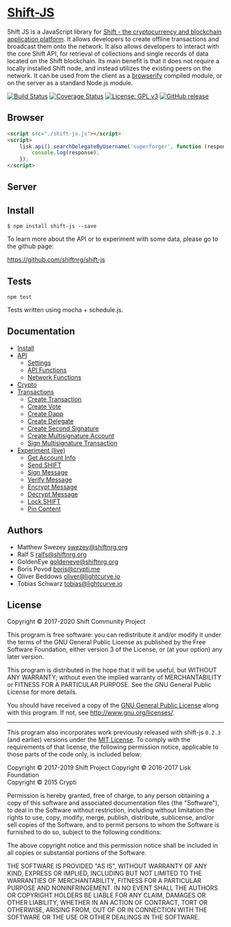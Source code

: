 # <a href="https://github.com/shiftnrg/shift-js">Shift-JS</a>

Shift JS is a JavaScript library for [Shift - the cryptocurrency and blockchain application platform](https://github.com/ShiftNRG/shift). It allows developers to create offline transactions and broadcast them onto the network. It also allows developers to interact with the core Shift API, for retrieval of collections and single records of data located on the Shift blockchain. Its main benefit is that it does not require a locally installed Shift node, and instead utilizes the existing peers on the network. It can be used from the client as a [browserify](http://browserify.org/) compiled module, or on the server as a standard Node.js module.

[![Build Status](https://travis-ci.org/ShiftNRG/shift-js.svg?branch=development)](https://travis-ci.org/ShiftNRG/shift-js)
[![Coverage Status](https://coveralls.io/repos/github/ShiftNRG/shift-js/badge.svg?branch=development)](https://coveralls.io/github/ShiftNRG/shift-js?branch=development)
[![License: GPL v3](https://img.shields.io/badge/License-GPL%20v3-blue.svg)](http://www.gnu.org/licenses/gpl-3.0)
[![GitHub release](https://img.shields.io/badge/version-0.4-blue.svg)](#)

## Browser

```html
<script src="./shift-js.js"></script>
<script>
	lisk.api().searchDelegateByUsername('superforger', function (response) {
		console.log(response);
	});
</script>
```

## Server

## Install
```
$ npm install shift-js --save
```

To learn more about the API or to experiment with some data, please go to the github page:

https://github.com/shiftnrg/shift-js

## Tests

```
npm test
```

Tests written using mocha + schedule.js.

## Documentation

- [Install](http://shiftnrg.github.io/shift-js/index.html)
- [API](http://shiftnrg.github.io/shift-js/example/api.html)
	- [Settings](http://shiftnrg.github.io/shift-js/example/api.html#settings)
	- [API Functions](http://shiftnrg.github.io/shift-js/example/api.html#api_functions)
	- [Network Functions](http://shiftnrg.github.io/shift-js/example/api.html#network_functions)
- [Crypto](http://shiftnrg.github.io/shift-js/example/api.html#crypto)
- [Transactions](http://shiftnrg.github.io/shift-js/example/api.html#transactions)
	- [Create Transaction](http://shiftnrg.github.io/shift-js/example/api.html#functions_createTransaction)
	- [Create Vote](http://shiftnrg.github.io/shift-js/example/api.html#functions_createVote)
	- [Create Dapp](http://shiftnrg.github.io/shift-js/example/api.html#functions_createDapp)
	- [Create Delegate](http://shiftnrg.github.io/shift-js/example/api.html#functions_createDelegate)
	- [Create Second Signature](http://shiftnrg.github.io/shift-js/example/api.html#functions_createSignature)
	- [Create Multisignature Account](http://shiftnrg.github.io/shift-js/example/api.html#functions_createMultisignature)
	- [Sign Multisignature Transaction](http://shiftnrg.github.io/shift-js/example/api.html#functions_signMultisignature)
- [Experiment (live)](http://shiftnrg.github.io/shift-js/example/experiment.html)
	- [Get Account Info](http://shiftnrg.github.io/shift-js/example/experiment.html#get_account)
	- [Send SHIFT](http://shiftnrg.github.io/shift-js/example/experiment.html#send_lsk)
	- [Sign Message](http://shiftnrg.github.io/shift-js/example/experiment.html#sign)
	- [Verify Message](http://shiftnrg.github.io/shift-js/example/experiment.html#verify)
	- [Encrypt Message](http://shiftnrg.github.io/shift-js/example/experiment.html#encrypt)
	- [Decrypt Message](http://shiftnrg.github.io/shift-js/example/experiment.html#decrypt)
	- [Lock SHIFT](http://shiftnrg.github.io/shift-js/example/experiment.html#lock)
	- [Pin Content](http://shiftnrg.github.io/shift-js/example/experiment.html#pin)

## Authors

- Matthew Swezey <swezey@shiftnrg.org>
- Ralf S <ralfs@shiftnrg.org>
- GoldenEye <goldeneye@shiftnrg.org>
- Boris Povod <boris@crypti.me>
- Oliver Beddows <oliver@lightcurve.io>
- Tobias Schwarz <tobias@lightcurve.io>

## License

Copyright © 2017-2020 Shift Community Project

This program is free software: you can redistribute it and/or modify it under the terms of the GNU General Public License as published by the Free Software Foundation, either version 3 of the License, or (at your option) any later version.

This program is distributed in the hope that it will be useful, but WITHOUT ANY WARRANTY; without even the implied warranty of MERCHANTABILITY or FITNESS FOR A PARTICULAR PURPOSE. See the GNU General Public License for more details.

You should have received a copy of the [GNU General Public License](https://github.com/ShiftNRG/shift-js/tree/master/LICENSE) along with this program.  If not, see <http://www.gnu.org/licenses/>.

***

This program also incorporates work previously released with shift-js `0.2.3` (and earlier) versions under the [MIT License](https://opensource.org/licenses/MIT). To comply with the requirements of that license, the following permission notice, applicable to those parts of the code only, is included below:

Copyright © 2017-2019 Shift Project
Copyright © 2016-2017 Lisk Foundation  
Copyright © 2015 Crypti

Permission is hereby granted, free of charge, to any person obtaining a copy of this software and associated documentation files (the "Software"), to deal in the Software without restriction, including without limitation the rights to use, copy, modify, merge, publish, distribute, sublicense, and/or sell copies of the Software, and to permit persons to whom the Software is furnished to do so, subject to the following conditions:

The above copyright notice and this permission notice shall be included in all copies or substantial portions of the Software.

THE SOFTWARE IS PROVIDED "AS IS", WITHOUT WARRANTY OF ANY KIND, EXPRESS OR IMPLIED, INCLUDING BUT NOT LIMITED TO THE WARRANTIES OF MERCHANTABILITY, FITNESS FOR A PARTICULAR PURPOSE AND NONINFRINGEMENT. IN NO EVENT SHALL THE AUTHORS OR COPYRIGHT HOLDERS BE LIABLE FOR ANY CLAIM, DAMAGES OR OTHER LIABILITY, WHETHER IN AN ACTION OF CONTRACT, TORT OR OTHERWISE, ARISING FROM, OUT OF OR IN CONNECTION WITH THE SOFTWARE OR THE USE OR OTHER DEALINGS IN THE SOFTWARE.

